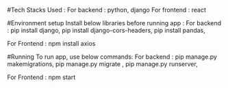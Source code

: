 #Tech Stacks Used :
For backend : python, django
For frontend : react

#Environment setup 
Install below libraries before running app :
For backend :
pip install django, 
pip install django-cors-headers, 
pip install pandas, 

For Frontend :
npm install axios

#Running 
To run app, use below commands:
For backend :
pip manage.py makemigrations, 
pip manage.py migrate ,
pip manage.py runserver,

For Frontend :
npm start
